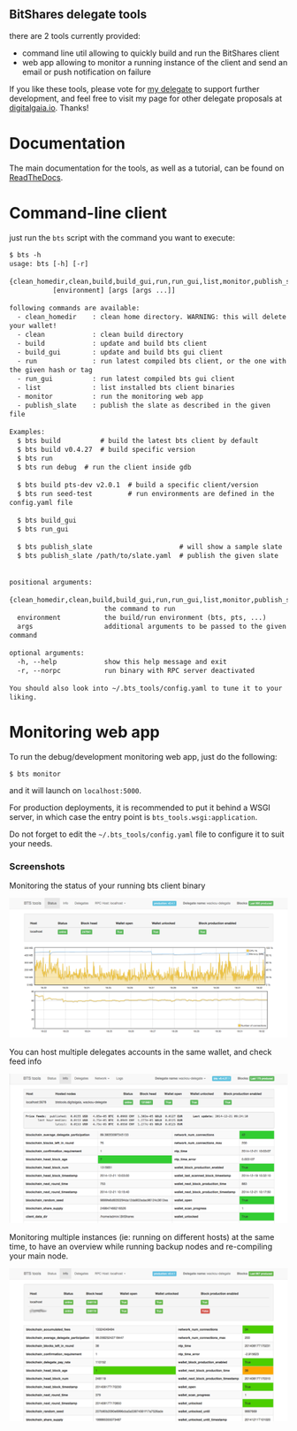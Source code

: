 BitShares delegate tools
------------------------

there are 2 tools currently provided:
 - command line util allowing to quickly build and run the BitShares client
 - web app allowing to monitor a running instance of the client
   and send an email or push notification on failure
   
If you like these tools, please vote for [my delegate](http://digitalgaia.io/btstools.html) to
support further development, and feel free to visit my page for other delegate
proposals at [digitalgaia.io](http://digitalgaia.io). Thanks!


Documentation
=============

The main documentation for the tools, as well as a tutorial, can be found
on [ReadTheDocs](http://bts-tools.readthedocs.org/).


Command-line client
===================

just run the ``bts`` script with the command you want to execute:

    $ bts -h
    usage: bts [-h] [-r]
               {clean_homedir,clean,build,build_gui,run,run_gui,list,monitor,publish_slate}
               [environment] [args [args ...]]
    
    following commands are available:
      - clean_homedir    : clean home directory. WARNING: this will delete your wallet!
      - clean            : clean build directory
      - build            : update and build bts client
      - build_gui        : update and build bts gui client
      - run              : run latest compiled bts client, or the one with the given hash or tag
      - run_gui          : run latest compiled bts gui client
      - list             : list installed bts client binaries
      - monitor          : run the monitoring web app
      - publish_slate    : publish the slate as described in the given file
    
    Examples:
      $ bts build          # build the latest bts client by default
      $ bts build v0.4.27  # build specific version
      $ bts run
      $ bts run debug  # run the client inside gdb
    
      $ bts build pts-dev v2.0.1  # build a specific client/version
      $ bts run seed-test         # run environments are defined in the config.yaml file
    
      $ bts build_gui
      $ bts run_gui
    
      $ bts publish_slate                      # will show a sample slate
      $ bts publish_slate /path/to/slate.yaml  # publish the given slate
    
    
    positional arguments:
      {clean_homedir,clean,build,build_gui,run,run_gui,list,monitor,publish_slate}
                            the command to run
      environment           the build/run environment (bts, pts, ...)
      args                  additional arguments to be passed to the given command
    
    optional arguments:
      -h, --help            show this help message and exit
      -r, --norpc           run binary with RPC server deactivated
    
    You should also look into ~/.bts_tools/config.yaml to tune it to your liking.


Monitoring web app
==================

To run the debug/development monitoring web app, just do the following:

    $ bts monitor
    
and it will launch on ``localhost:5000``.

For production deployments, it is recommended to put it behind a WSGI server, in which case the
entry point is ``bts_tools.wsgi:application``.

Do not forget to edit the ``~/.bts_tools/config.yaml`` file to configure it to suit your needs.
     

### Screenshots ###

Monitoring the status of your running bts client binary

![Status screenshot](bts_tools_screenshot.png)

You can host multiple delegates accounts in the same wallet, and check feed info

![Info screenshot](bts_tools_screenshot2.png)

Monitoring multiple instances (ie: running on different hosts) at the same time,
to have an overview while running backup nodes and re-compiling your main node.

![Info screenshot](bts_tools_screenshot3.png)
